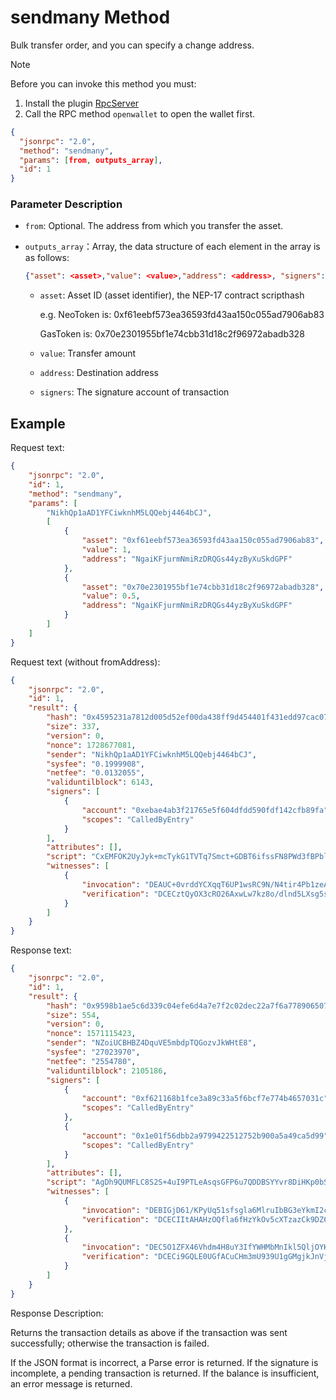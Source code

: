﻿# sendmany Method

Bulk transfer order, and you can specify a change address.

> [!Note]
>
> Before you can invoke this method you must:
>
> 1. Install the plugin [RpcServer](https://github.com/neo-project/neo-plugins/releases) 
> 2. Call the RPC method `openwallet` to open the wallet first.

```json
{
  "jsonrpc": "2.0",
  "method": "sendmany",
  "params": [from, outputs_array],
  "id": 1
}
```

### Parameter Description

* `from`: Optional. The address from which you transfer the asset.

* `outputs_array`：Array, the data structure of each element in the array is as follows:

  ```json
  {"asset": <asset>,"value": <value>,"address": <address>, "signers": <signers>}
  ```

  * `asset`: Asset ID (asset identifier),  the NEP-17 contract scripthash
  
    e.g. NeoToken is: 0xf61eebf573ea36593fd43aa150c055ad7906ab83
  
    GasToken is: 0x70e2301955bf1e74cbb31d18c2f96972abadb328
  
  * `value`: Transfer amount
  
  * `address`: Destination address
  
  * `signers`: The signature account of transaction

## Example

Request text:

```json
{
    "jsonrpc": "2.0",
    "id": 1,
    "method": "sendmany",
    "params": [
        "NikhQp1aAD1YFCiwknhM5LQQebj4464bCJ",
        [
            {
                "asset": "0xf61eebf573ea36593fd43aa150c055ad7906ab83",
                "value": 1,
                "address": "NgaiKFjurmNmiRzDRQGs44yzByXuSkdGPF"
            },
            {
                "asset": "0x70e2301955bf1e74cbb31d18c2f96972abadb328",
                "value": 0.5,
                "address": "NgaiKFjurmNmiRzDRQGs44yzByXuSkdGPF"
            }
        ]
    ]
}
```

Request text (without fromAddress):

```json
{
    "jsonrpc": "2.0",
    "id": 1,
    "result": {
        "hash": "0x4595231a7812d005d52ef00da438ff9d454401f431edd97cac07ac37c9ed3dc8",
        "size": 337,
        "version": 0,
        "nonce": 1728677081,
        "sender": "NikhQp1aAD1YFCiwknhM5LQQebj4464bCJ",
        "sysfee": "0.1999908",
        "netfee": "0.0132055",
        "validuntilblock": 6143,
        "signers": [
            {
                "account": "0xebae4ab3f21765e5f604dfdd590fdf142cfb89fa",
                "scopes": "CalledByEntry"
            }
        ],
        "attributes": [],
        "script": "CxEMFOK2UyJyk+mcTykG1TVTq7Smct+GDBT6ifssFN8PWd3fBPblZRfys0qu6xTAHwwIdHJhbnNmZXIMFIOrBnmtVcBQoTrUP1k26nP16x72QWJ9W1I5CwKA8PoCDBTitlMicpPpnE8pBtU1U6u0pnLfhgwU+on7LBTfD1nd3wT25WUX8rNKrusUwB8MCHRyYW5zZmVyDBQos62rcmn5whgds8t0Hr9VGTDicEFifVtSOQ==",
        "witnesses": [
            {
                "invocation": "DEAUC+0vrddYCXqqT6UP1wsRC9N/N4tir4Pb1zeAgmGCtTKAHhnTshes+FNiQIn+OypIE6/zCUm6PMHqEHcTr3c9",
                "verification": "DCECztQyOX3cRO26AxwLw7kz8o/dlnd5LXsg5sA23aqs8eILQZVEDXg="
            }
        ]
    }
}
```

Response text:

```json
{
    "jsonrpc": "2.0",
    "id": 1,
    "result": {
        "hash": "0x9598b1ae5c6d339c04efe6d4a7e7f2c02dec22a7f6a77890650760becbf86ed3",
        "size": 554,
        "version": 0,
        "nonce": 1571115423,
        "sender": "NZoiUCBHBZ4DquVE5mbdpTQGozvJkWHtE8",
        "sysfee": "27023970",
        "netfee": "2554780",
        "validuntilblock": 2105186,
        "signers": [
            {
                "account": "0xf621168b1fce3a89c33a5f6bcf7e774b4657031c",
                "scopes": "CalledByEntry"
            },
            {
                "account": "0x1e01f56dbb2a9799422512752b900a5a49ca5d99",
                "scopes": "CalledByEntry"
            }
        ],
        "attributes": [],
        "script": "AgDh9QUMFLC8S2S+4uI9PTLeAsqsGFP6u7QDDBSYYvr8DiHKp0bSuQa/730TQVNRhBPADAh0cmFuc2ZlcgwUvK9B1oTH1K1u4NmdqXB7nR8MjmZBYn1bUjgCAMLrCwwUmGL6/A4hyqdG0rkGv+99E0FTUYQMFJhi+vwOIcqnRtK5Br/vfRNBU1GEE8AMCHRyYW5zZmVyDBS8r0HWhMfUrW7g2Z2pcHudHwyOZkFifVtSOBIMFLC8S2S+4uI9PTLeAsqsGFP6u7QDDBQYzhHJsUqJElJHQzwgOk2AD/UgsRPADAh0cmFuc2ZlcgwUJQWey0h406h1+RxRzt7TMNRXX95BYn1bUjg=",
        "witnesses": [
            {
                "invocation": "DEBIGjD61/KPyUq51sfsgla6MlruIbBG3eYkmI2cWXHrcGYMm6ucO6Va2Dc7v7mzF8XnQvJtrBVjv/caRpqt08OA",
                "verification": "DCECIItAHAHzOQfla6fHzYkOv5cXTzazCk9DZ6xRAlIUXH4LQZVEDXg="
            },
            {
                "invocation": "DEC5O1ZFX46Vhdm4H8uY3IfYWHMbMnIkl5QljOYK8lVIfinYfbvyFuHsELDUM1io1RrbShjwkoFiVG1UKfC0nlqC",
                "verification": "DCECi9GQLE0UGfACuCHm3mU939U1gGMgjkJnVjmL5v+jqsgLQZVEDXg="
            }
        ]
    }
}
```

Response Description:

Returns the transaction details as above if the transaction was sent successfully; otherwise the transaction is failed.

If the JSON format is incorrect, a Parse error is returned. If the signature is incomplete, a pending transaction is returned. If the balance is insufficient, an error message is returned.
